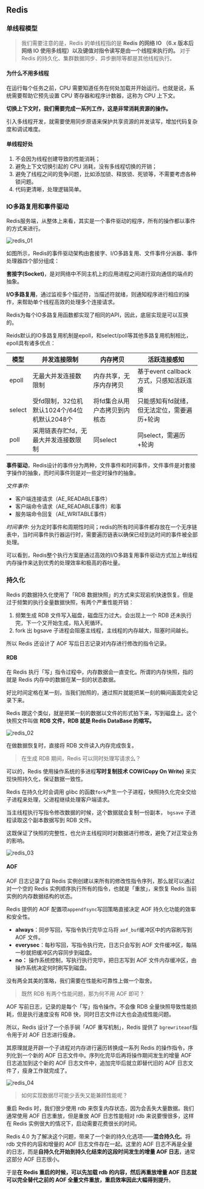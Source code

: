 ## Redis

### 单线程模型

>我们需要注意的是，Redis 的单线程指的是 **Redis 的网络 IO （6.x 版本后网络 IO 使用多线程）以及键值对指令读写是由一个线程来执行的。** 对于 Redis 的持久化、集群数据同步、异步删除等都是其他线程执行。

#### 为什么不用多线程

在运行每个任务之前，CPU 需要知道任务在何处加载并开始运行。也就是说，系统需要帮助它预先设置 CPU 寄存器和程序计数器，这称为 CPU 上下文。

**切换上下文时，我们需要完成一系列工作，这是非常消耗资源的操作。**

引入多线程开发，就需要使用同步原语来保护共享资源的并发读写，增加代码复杂度和调试难度。

#### 单线程好处

1. 不会因为线程创建导致的性能消耗；
2. 避免上下文切换引起的 CPU 消耗，没有多线程切换的开销；
3. 避免了线程之间的竞争问题，比如添加锁、释放锁、死锁等，不需要考虑各种锁问题。
4. 代码更清晰，处理逻辑简单。

### IO多路复用和事件驱动

Redis服务端，从整体上来看，其实是一个事件驱动的程序，所有的操作都以事件的方式来进行。

![redis_01](../_media/images/redis/redis_01.png)

如图所示，Redis的事件驱动架构由套接字、I/O多路复用、文件事件分派器、事件处理器四个部分组成：

**套接字(Socket)**，是对网络中不同主机上的应用进程之间进行双向通信的端点的抽象。

**I/O多路复用**，通过监视多个描述符，当描述符就绪，则通知程序进行相应的操作，来帮助单个线程高效的处理多个连接请求。

Redis为每个IO多路复用函数都实现了相同的API，因此，底层实现是可以互换的。

Reids默认的IO多路复用机制是epoll，和select/poll等其他多路复用机制相比，epoll具有诸多优点：

| 模型   | 并发连接限制                                | 内存拷贝                     | 活跃连接感知                                |
| ------ | ------------------------------------------- | ---------------------------- | ------------------------------------------- |
| epoll  | 无最大并发连接数限制                        | 内存共享，无序内存拷贝       | 基于event callback方式，只感知活跃连接      |
| select | 受fd限制，32位机默认1024个/64位机默认2048个 | 将fd集合从用户态拷贝到内核态 | 只能感知有fd就绪，但无法定位，需要遍历+轮询 |
| poll   | 采用链表存贮fd，无最大并发连接数限制        | 同select                     | 同select，需遍历+轮询                       |

**事件驱动**，Redis设计的事件分为两种，文件事件和时间事件，文件事件是对套接字操作的抽象，而时间事件则是对一些定时操作的抽象。

*文件事件:*

- 客户端连接请求（AE_READABLE事件）
- 客户端命令请求（AE_READABLE事件）和事
- 服务端命令回复（AE_WRITABLE事件）

*时间事件:* 分为定时事件和周期性时间；redis的所有时间事件都存放在一个无序链表中，当时间事件执行器运行时，需要遍历链表以确保已经到达时间的事件被全部处理。

可以看到，Redis整个执行方案是通过高效的I/O多路复用事件驱动方式加上单线程内存操作来达到优秀的处理效率和极高的吞吐量。

### 持久化

Redis 的数据持久化使用了「RDB 数据快照」的方式来实现宕机快速恢复。但是 过于频繁的执行全量数据快照，有两个严重性能开销：

1. 频繁生成 RDB 文件写入磁盘，磁盘压力过大。会出现上一个 RDB 还未执行完，下一个又开始生成，陷入死循环。
2. fork 出 bgsave 子进程会阻塞主线程，主线程的内存越大，阻塞时间越长。

所以 Redis 还设计了 AOF 写后日志记录对内存进行修改的指令记录。

#### RDB

在 Redis 执行「写」指令过程中，内存数据会一直变化。所谓的内存快照，指的就是 Redis 内存中的数据在某一刻的状态数据。

好比时间定格在某一刻，当我们拍照的，通过照片就能把某一刻的瞬间画面完全记录下来。

Redis 跟这个类似，就是把某一刻的数据以文件的形式拍下来，写到磁盘上。这个快照文件叫做 **RDB 文件，RDB 就是 Redis DataBase 的缩写。**

![redis_02](../_media/images/redis/redis_02.webp)

在做数据恢复时，直接将 RDB 文件读入内存完成恢复。

> 在生成 RDB 期间，Redis 可以同时处理写请求么？

可以的，Redis 使用操作系统的多进程**写时复制技术 COW(Copy On Write)** 来实现快照持久化，保证数据一致性。

Redis 在持久化时会调用 glibc 的函数`fork`产生一个子进程，快照持久化完全交给子进程来处理，父进程继续处理客户端请求。

当主线程执行写指令修改数据的时候，这个数据就会复制一份副本， `bgsave` 子进程读取这个副本数据写到 RDB 文件。

这既保证了快照的完整性，也允许主线程同时对数据进行修改，避免了对正常业务的影响。

![redis_03](../_media/images/redis/redis_03.webp)

#### AOF

AOF 日志记录了自 Redis 实例创建以来所有的修改性指令序列，那么就可以通过对一个空的 Redis 实例顺序执行所有的指令，也就是「重放」，来恢复 Redis 当前实例的内存数据结构的状态。

Redis 提供的 AOF 配置项`appendfsync`写回策略直接决定 AOF 持久化功能的效率和安全性。

- **always**：同步写回，写指令执行完毕立马将 `aof_buf`缓冲区中的内容刷写到 AOF 文件。
- **everysec**：每秒写回，写指令执行完，日志只会写到 AOF 文件缓冲区，每隔一秒就把缓冲区内容同步到磁盘。
- **no：** 操作系统控制，写执行执行完毕，把日志写到 AOF 文件内存缓冲区，由操作系统决定何时刷写到磁盘。

没有两全其美的策略，我们需要在性能和可靠性上做一个取舍。

> 既然 RDB 有两个性能问题，那为何不用 AOF 即可？

AOF 写前日志，记录的是每个「写」指令操作。不会像 RDB 全量快照导致性能损耗，但是执行速度没有 RDB 快，同时日志文件过大也会造成性能问题。

所以，Redis 设计了一个杀手锏「AOF 重写机制」，Redis 提供了 `bgrewriteaof`指令用于对 AOF 日志进行瘦身。

其原理就是开辟一个子进程对内存进行遍历转换成一系列 Redis 的操作指令，序列化到一个新的 AOF 日志文件中。序列化完毕后再将操作期间发生的增量 AOF 日志追加到这个新的 AOF 日志文件中，追加完毕后就立即替代旧的 AOF 日志文件了，瘦身工作就完成了。

![redis_04](../_media/images/redis/redis_04.webp)

> 如何实现数据尽可能少丢失又能兼顾性能呢？

重启 Redis 时，我们很少使用 rdb 来恢复内存状态，因为会丢失大量数据。我们通常使用 AOF 日志重放，但是重放 AOF 日志性能相对 rdb 来说要慢很多，这样在 Redis 实例很大的情况下，启动需要花费很长的时间。

Redis 4.0 为了解决这个问题，带来了一个新的持久化选项——**混合持久化**。将 rdb 文件的内容和增量的 AOF 日志文件存在一起。这里的 AOF 日志不再是全量的日志，而是**自持久化开始到持久化结束的这段时间发生的增量 AOF 日志**，通常这部分 AOF 日志很小。

于是**在 Redis 重启的时候，可以先加载 rdb 的内容，然后再重放增量 AOF 日志就可以完全替代之前的 AOF 全量文件重放，重启效率因此大幅得到提升**。

